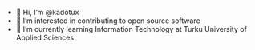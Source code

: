 - 👋 Hi, I’m @kadotux
- 👀 I’m interested in contributing to open source software
- 🌱 I’m currently learning Information Technology at Turku University of Applied Sciences
